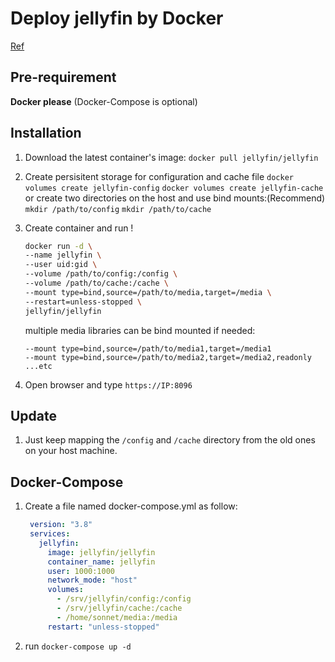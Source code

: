 # Deploy jellyfin by Docker #
[Ref](https://jellyfin.org/docs/general/administration/installing.html#docker)
## Pre-requirement ##
**Docker please**
(Docker-Compose is optional)

## Installation ##

1. Download the latest container's image:
    `docker pull jellyfin/jellyfin`
2. Create persisitent storage for configuration and cache file
   `docker volumes create jellyfin-config`
   `docker volumes create jellyfin-cache`
   or create two directories on the host and use bind mounts:(Recommend)
   `mkdir /path/to/config`
   `mkdir /path/to/cache`
3. Create container and run !
    
    ```bash
    docker run -d \
    --name jellyfin \
    --user uid:gid \
    --volume /path/to/config:/config \
    --volume /path/to/cache:/cache \
    --mount type=bind,source=/path/to/media,target=/media \
    --restart=unless-stopped \
    jellyfin/jellyfin
    ```
    multiple media libraries can be bind mounted if needed:
    ```
    --mount type=bind,source=/path/to/media1,target=/media1
    --mount type=bind,source=/path/to/media2,target=/media2,readonly
    ...etc
    ```
4. Open browser and type `https://IP:8096`

## Update ##
1. Just keep mapping the `/config` and `/cache` directory from the old ones on your host machine.


## Docker-Compose ##
1. Create a file named docker-compose.yml as follow:   
   ```yml
    version: "3.8"
    services:
      jellyfin:
        image: jellyfin/jellyfin
        container_name: jellyfin
        user: 1000:1000
        network_mode: "host"
        volumes:
          - /srv/jellyfin/config:/config
          - /srv/jellyfin/cache:/cache
          - /home/sonnet/media:/media
        restart: "unless-stopped"
    ```
2. run `docker-compose up -d`


